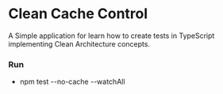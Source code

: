# Clean Cache Control 
A Simple application for learn how to create tests in TypeScript implementing Clean Architecture concepts.

### Run 
 - npm test --no-cache --watchAll
